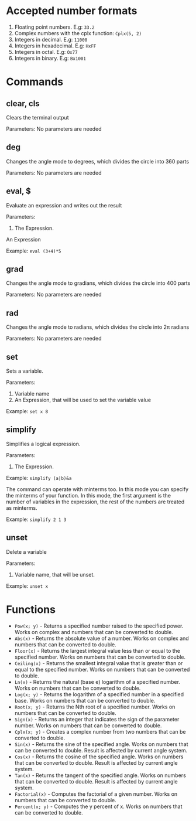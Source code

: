 ﻿# Accepted number formats

1. Floating point numbers. E.g: `33.2`
2. Complex numbers with the cplx function: `Cplx(5, 2)`
3. Integers in decimal. E.g: `11000`
4. Integers in hexadecimal. E.g: `HxFF`
5. Integers in octal. E.g: `Ox77`
6. Integers in binary. E.g: `Bx1001`

# Commands

## clear, cls

Clears the terminal output

Parameters: No parameters are needed

## deg

Changes the angle mode to degrees, which divides the circle into 360 parts

Parameters: No parameters are needed

## eval, $

Evaluate an expression and writes out the result

Parameters:

1. The Expression.

An Expression

Example: `eval (3+4)*5`

## grad

Changes the angle mode to gradians, which divides the circle into 400 parts

Parameters: No parameters are needed

## rad

Changes the angle mode to radians, which divides the circle into 2π radians

Parameters: No parameters are needed

## set

Sets a variable.

Parameters:

1. Variable name
2. An Expression, that will be used to set the variable value

Example: `set x 8`

## simplify

Simplifies a logical expression.

Parameters:

1. The Expression.

Example: `simplify (a|b)&a`

The command can operate with minterms too. In this mode you can specify the minterms of your function.
In this mode, the first argument is the number of variables in the expression, the rest of the numbers are treated
as minterms.

Example: `simplify 2 1 3`

## unset 

Delete a variable

Parameters:

1. Variable name, that will be unset.

Example: `unset x`

# Functions 

* `Pow(x; y)` - Returns a specified number raised to the specified power. Works on complex and numbers that can be converted to double.
* `Abs(x)` - Returns the absolute value of a number. Works on complex and numbers that can be converted to double.
* `Floor(x)` -  Returns the largest integral value less than or equal to the specified number. Works on numbers that can be converted to double.
* `Ceiling(x)` -  Returns the smallest integral value that is greater than or equal to the specified number. Works on numbers that can be converted to double.
* `Ln(x)` - Returns the natural (base e) logarithm of a specified number. Works on numbers that can be converted to double.
* `Log(x; y)` - Returns the logarithm of a specified number in a specified base. Works on numbers that can be converted to double.
* `Root(x; y)` - Returns the Nth root of a specified number. Works on numbers that can be converted to double.
* `Sign(x)` - Returns an integer that indicates the sign of the parameter number. Works on numbers that can be converted to double.
* `Cplx(x; y)` - Creates a complex number from two numbers that can be converted to double.
* `Sin(x)` - Returns the sine of the specified angle. Works on numbers that can be converted to double. Result is affected by current angle system.
* `Cos(x)` - Returns the cosine of the specified angle. Works on numbers that can be converted to double. Result is affected by current angle system.
* `Tan(x)` - Returns the tangent of the specified angle. Works on numbers that can be converted to double. Result is affected by current angle system.
* `Factorial(x)` - Computes the factorial of a given number. Works on numbers that can be converted to double.
* `Percent(x; y)` -  Computes the y percent of x. Works on numbers that can be converted to double.